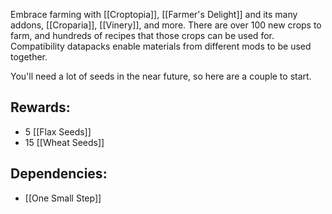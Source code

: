 Embrace farming with [[Croptopia]], [[Farmer's Delight]] and its many addons, [[Croparia]], [[Vinery]], and more. There are over 100 new crops to farm, and hundreds of recipes that those crops can be used for. Compatibility datapacks enable materials from different mods to be used together.

You'll need a lot of seeds in the near future, so here are a couple to start.


## Rewards:
- 5 [[Flax Seeds]]
- 15 [[Wheat Seeds]]

## Dependencies:
- [[One Small Step]]
